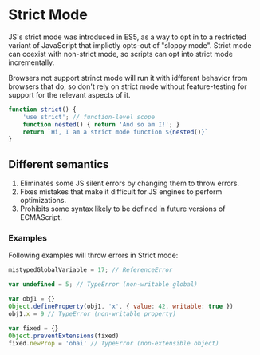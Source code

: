 # Strict Mode

JS's strict mode was introduced in ES5, as a way to opt in to a restricted variant of JavaScript that implictly opts-out of "sloppy mode". Strict mode can coexist with non-strict mode, so scripts can opt into strict mode incrementally.

Browsers not support strinct mode will run it with idfferent behavior from browsers that do, so don't rely on strict mode without feature-testing for support for the relevant aspects of it.

```js
function strict() {
	'use strict'; // function-level scope
	function nested() { return 'And so am I!'; }
	return `Hi, I am a strict mode function ${nested()}`
}
```

## Different semantics

1. Eliminates some JS silent errors by changing them to throw errors.
2. Fixes mistakes that make it difficult for JS engines to perform optimizations.
3. Prohibits some syntax likely to be defined in future versions of ECMAScript.

### Examples

Following examples will throw errors in Strict mode:

```js
mistypedGlobalVariable = 17; // ReferenceError

var undefined = 5; // TypeError (non-writable global) 

var obj1 = {}
Object.defineProperty(obj1, 'x', { value: 42, writable: true })
obj1.x = 9 // TypeError (non-writable property)

var fixed = {}
Object.preventExtensions(fixed)
fixed.newProp = 'ohai' // TypeError (non-extensible object)
```
